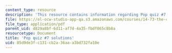 ```yaml
---
content_type: resource
description: 'This resource contains information regarding Pop quiz #7 solutions'
file: https://ol-ocw-studio-app-qa.s3.amazonaws.com/courses/14-73-the-challenge-of-world-poverty-spring-2011/85d9de3fc131cb2a36aaa3bd732fa10e_MIT14_73S11_quiz7_sol.pdf
file_type: application/pdf
parent_uid: d829a8bf-6d11-af7d-4a35-fbdf065c8b8a
resourcetype: Document
title: 'Pop quiz #7 solutions'
uid: 85d9de3f-c131-cb2a-36aa-a3bd732fa10e
---
```

